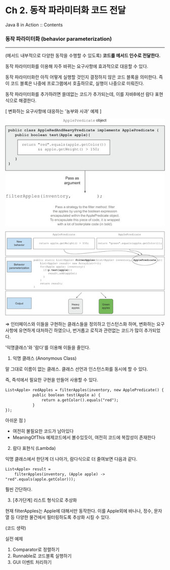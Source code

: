 # Ch 2. 동작 파라미터화 코드 전달

Java 8 in Action :: Contents

### 동작 파라미터화 (behavior parameterization)

---

(메서드 내부적으로 다양한 동작을 수행할 수 있도록) **코드를 메서드 인수로 전달한다.**

동작 파라미터화를 이용해 자주 바뀌는 요구사항에 효과적으로 대응할 수 있다.

동작 파라미터화란 아직 어떻게 실행할 것인지 결정하지 않은 코드 블록을 의미한다. 즉 이 코드 블록은 나중에 프로그램에서 호출하므로, 실행이 나중으로 미뤄진다.

동작 파라미터화를 추가하려면 쓸데없는 코드가 추가되는데, 이를 자바8에선 람다 표현식으로 해결한다.

[ 변화하는 요구사항에 대응하는 '농부와 사과' 예제 ]

![](Untitled-c485ac56-b735-4167-9ecd-30de4be924b8.png)

![](Untitled-3da6e224-27f2-4831-8b76-7fcb5df7c937.png)

⇒ 인터페이스와 이들을 구현하는 클래스들을 정의하고 인스턴스화 하며, 변화하는 요구사항에 유연하게 대처하긴 하였으나, 번거롭고 로직과 관련없는 코드가 많이 추가되었다.

'익명클래스'와 '람다'를 이용해 이들을 줄인다.

1. 익명 클래스 (Anonymous Class)

말 그대로 이름이 없는 클래스. 클래스 선언과 인스턴스화를 동시에 할 수 있다.

즉, 즉석에서 필요한 구현을 만들어 사용할 수 있다.

    List<Apple> redApples = filterApples(inventory, new ApplePredicate() {
    			public boolean test(Apple a) {
    				return a.getColor().equals("red"); 
    			}
    });

아쉬운 점 )

- 여전히 불필요한 코드가 남아있다
- MeaningOfThis 예제코드에서 볼수있듯이, 여전히 코드에 복잡성이 존재한다

2. 람다 표현식 (Lambda)

익명 클래스에서 한단계 더 나아가, 람다식으로 더 줄여보면 다음과 같다.

    List<Apple> result = 
    	filterApples(inventory, (Apple apple) -> "red".equals(apple.getColor)));

훨씬 간단하다.

3. [추가단계] 리스트 형식으로 추상화

현재 filterApples는 Apple에 대해서만 동작한다. 이를 Apple외에 바나나, 정수, 문자열 등 다양한 물건에서 필터링하도록 추상화 시킬 수 있다.

(코드 생략)

실전 예제

1. Comparator로 정렬하기
2. Runnable로 코드블록 실행하기
3. GUI 이벤트 처리하기